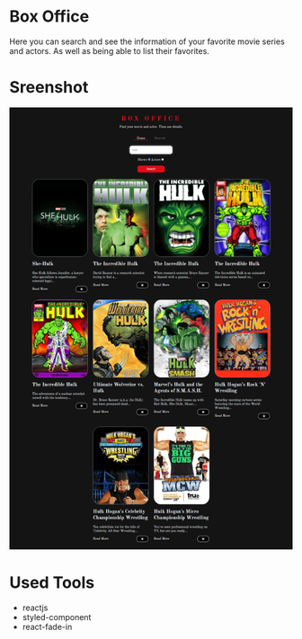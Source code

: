 # Box Office

Here you can search and see the information of your favorite movie series and actors. As well as being able to list their favorites.
 # Sreenshot

  ![alt text](./src/assets/images/hulk.png)


 # Used Tools

 - reactjs
 - styled-component
 - react-fade-in